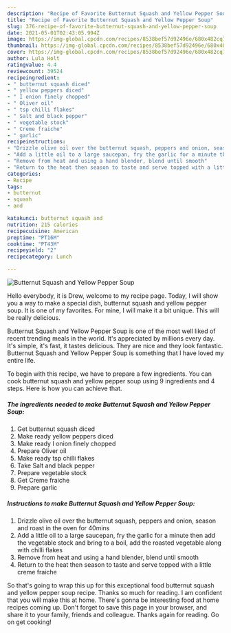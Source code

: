 ```yaml
---
description: "Recipe of Favorite Butternut Squash and Yellow Pepper Soup"
title: "Recipe of Favorite Butternut Squash and Yellow Pepper Soup"
slug: 376-recipe-of-favorite-butternut-squash-and-yellow-pepper-soup
date: 2021-05-01T02:43:05.994Z
image: https://img-global.cpcdn.com/recipes/8538bef57d92496e/680x482cq70/butternut-squash-and-yellow-pepper-soup-recipe-main-photo.jpg
thumbnail: https://img-global.cpcdn.com/recipes/8538bef57d92496e/680x482cq70/butternut-squash-and-yellow-pepper-soup-recipe-main-photo.jpg
cover: https://img-global.cpcdn.com/recipes/8538bef57d92496e/680x482cq70/butternut-squash-and-yellow-pepper-soup-recipe-main-photo.jpg
author: Lula Holt
ratingvalue: 4.4
reviewcount: 39524
recipeingredient:
- " butternut squash diced"
- " yellow peppers diced"
- " I onion finely chopped"
- " Oliver oil"
- " tsp chilli flakes"
- " Salt and black pepper"
- " vegetable stock"
- " Creme fraiche"
- " garlic"
recipeinstructions:
- "Drizzle olive oil over the butternut squash, peppers and onion, season and roast in the oven for 40mins"
- "Add a little oil to a large saucepan, fry the garlic for a minute then add the vegetable stock and bring to a boil, add the roasted vegetable along with chilli flakes"
- "Remove from heat and using a hand blender, blend until smooth"
- "Return to the heat then season to taste and serve topped with a little creme fraiche"
categories:
- Recipe
tags:
- butternut
- squash
- and

katakunci: butternut squash and 
nutrition: 215 calories
recipecuisine: American
preptime: "PT16M"
cooktime: "PT43M"
recipeyield: "2"
recipecategory: Lunch

---
```



![Butternut Squash and Yellow Pepper Soup](https://img-global.cpcdn.com/recipes/8538bef57d92496e/680x482cq70/butternut-squash-and-yellow-pepper-soup-recipe-main-photo.jpg)

Hello everybody, it is Drew, welcome to my recipe page. Today, I will show you a way to make a special dish, butternut squash and yellow pepper soup. It is one of my favorites. For mine, I will make it a bit unique. This will be really delicious.

Butternut Squash and Yellow Pepper Soup is one of the most well liked of recent trending meals in the world. It's appreciated by millions every day. It's simple, it's fast, it tastes delicious. They are nice and they look fantastic. Butternut Squash and Yellow Pepper Soup is something that I have loved my entire life.




To begin with this recipe, we have to prepare a few ingredients. You can cook butternut squash and yellow pepper soup using 9 ingredients and 4 steps. Here is how you can achieve that.

<!--inarticleads1-->

##### The ingredients needed to make Butternut Squash and Yellow Pepper Soup:

1. Get  butternut squash diced
1. Make ready  yellow peppers diced
1. Make ready  I onion finely chopped
1. Prepare  Oliver oil
1. Make ready  tsp chilli flakes
1. Take  Salt and black pepper
1. Prepare  vegetable stock
1. Get  Creme fraiche
1. Prepare  garlic




<!--inarticleads2-->

##### Instructions to make Butternut Squash and Yellow Pepper Soup:

1. Drizzle olive oil over the butternut squash, peppers and onion, season and roast in the oven for 40mins
1. Add a little oil to a large saucepan, fry the garlic for a minute then add the vegetable stock and bring to a boil, add the roasted vegetable along with chilli flakes
1. Remove from heat and using a hand blender, blend until smooth
1. Return to the heat then season to taste and serve topped with a little creme fraiche




So that's going to wrap this up for this exceptional food butternut squash and yellow pepper soup recipe. Thanks so much for reading. I am confident that you will make this at home. There's gonna be interesting food at home recipes coming up. Don't forget to save this page in your browser, and share it to your family, friends and colleague. Thanks again for reading. Go on get cooking!
